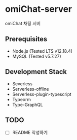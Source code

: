 # omiChat-server
omiChat 채팅 서버

## Prerequisites
 - Node.js (Tested LTS v12.18.4)
 - MySQL (Tested v5.7.27)
 
## Development Stack
 - Severless
 - Serverless-offline
 - Serverless-plugin-typescript
 - Typeorm
 - Type-GraphQL

## TODO
 - [ ] README 작성하기
